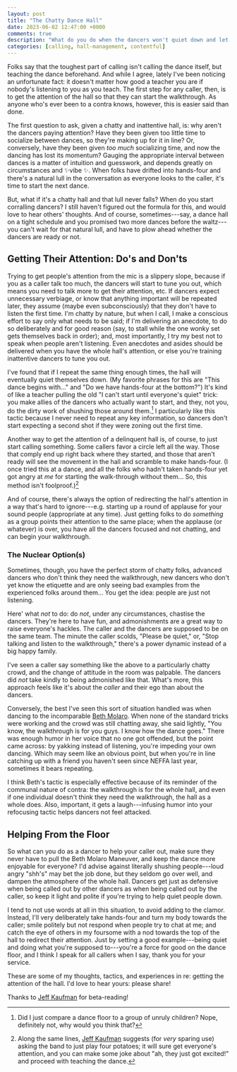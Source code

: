 ```yaml
---
layout: post
title: "The Chatty Dance Hall"
date: 2023-06-02 12:47:00 +0000
comments: true
description: "What do you do when the dancers won't quiet down and let you teach?"
categories: [calling, hall-management, contentful]
---
```

Folks say that the toughest part of calling isn't calling the dance itself, but teaching the dance beforehand. And while I agree, lately I've been noticing an unfortunate fact: it doesn't matter how good a teacher you are if nobody's listening to you as you teach. The first step for any caller, then, is to get the attention of the hall so that they can start the walkthrough. As anyone who's ever been to a contra knows, however, this is easier said than done.

The first question to ask, given a chatty and inattentive hall, is: why aren't the dancers paying attention? Have they been given too little time to socialize between dances, so they're making up for it in line? Or, conversely, have they been given _too much_ socializing time, and now the dancing has lost its momentum? Gauging the appropriate interval between dances is a matter of intuition and guesswork, and depends greatly on circumstances and ✨vibe ✨. When folks have drifted into hands-four and there's a natural lull in the conversation as everyone looks to the caller, it's time to start the next dance.

But, what if it's a chatty hall and that lull never falls?<!--more--> When do you start corralling dancers? I still haven't figured out the formula for this, and would love to hear others' thoughts. And of course, sometimes---say, a dance hall on a tight schedule and you promised two more dances before the waltz---you can't wait for that natural lull, and have to plow ahead whether the dancers are ready or not.

## Getting Their Attention: Do's and Don'ts

Trying to get people's attention from the mic is a slippery slope, because if you as a caller talk too much, the dancers will start to tune you out, which means you need to talk more to get their attention, etc. If dancers expect unnecessary verbiage, or know that anything important will be repeated later, they assume (maybe even subconsciously) that they don't have to listen the first time. I'm chatty by nature, but when I call, I make a conscious effort to say only what needs to be said; if I'm delivering an anecdote, to do so deliberately and for good reason (say, to stall while the one wonky set gets themselves back in order); and, most importantly, I try my best not to speak when people aren't listening. Even anecdotes and asides should be delivered when you have the whole hall's attention, or else you're training inattentive dancers to tune you out.

I've found that if I repeat the same thing enough times, the hall will eventually quiet themselves down. (My favorite phrases for this are "This dance begins with…" and "Do we have hands-four at the bottom?") It's kind of like a teacher pulling the old "I can't start until everyone's quiet" trick: you make allies of the dancers who actually want to start, and they, not you, do the dirty work of shushing those around them.[^1] I particularly like this tactic because I never need to repeat any key information, so dancers don't start expecting a second shot if they were zoning out the first time.

Another way to get the attention of a delinquent hall is, of course, to just start calling something. Some callers favor a circle left all the way. Those that comply end up right back where they started, and those that aren't ready will see the movement in the hall and scramble to make hands-four. (I once tried this at a dance, and all the folks who hadn't taken hands-four yet got angry at _me_ for starting the walk-through without them... So, this method isn't foolproof.)[^2]

And of course, there's always the option of redirecting the hall's attention in a way that's hard to ignore---e.g. starting up a round of applause for your sound people (appropriate at any time). Just getting folks to do _something_ as a group points their attention to the same place; when the applause (or whatever) is over, you have all the dancers focused and not chatting, and can begin your walkthrough.

### The Nuclear Option(s)

Sometimes, though, you have the perfect storm of chatty folks, advanced dancers who don't think they need the walkthrough, new dancers who don't yet know the etiquette and are only seeing bad examples from the experienced folks around them... You get the idea: people are just not listening.

Here' what _not_ to do: do _not_, under any circumstances, chastise the dancers. They're here to have fun, and admonishments are a great way to raise everyone's hackles. The caller and the dancers are supposed to be on the same team. The minute the caller scolds, "Please be quiet," or, "Stop talking and listen to the walkthrough," there's a power dynamic instead of a big happy family.

I've seen a caller say something like the above to a particularly chatty crowd, and the change of attitude in the room was palpable. The dancers did _not_ take kindly to being admonished like that. What's more, this approach feels like it's about the _caller_ and their ego than about the dancers.

Conversely, the best I've seen this sort of situation handled was when dancing to the incomparable [Beth Molaro](//www.bethmolaro.com/). When none of the standard tricks were working and the crowd was still chatting away, she said lightly, "You know, the walkthrough is for you guys. I know how the dance goes." There was enough humor in her voice that no one got offended, but the point came across: by yakking instead of listening, you're impeding your own dancing. Which may seem like an obvious point, but when you're in line catching up with a friend you haven't seen since NEFFA last year, sometimes it bears repeating.

I think Beth's tactic is especially effective because of its reminder of the communal nature of contra: the walkthrough is for the whole hall, and even if one individual doesn't think they need the walkthrough, the hall as a whole does. Also, important, it gets a laugh---infusing humor into your refocusing tactic helps dancers not feel attacked.


## Helping From the Floor

So what can you do as a dancer to help your caller out, make sure they never have to pull the Beth Molaro Maneuver, and keep the dance more enjoyable for everyone? I'd advise against literally shushing people---loud angry "shh's" may bet the job done, but they seldom go over well, and dampen the atmosphere of the whole hall. Dancers get just as defensive when being called out by other dancers as when being called out by the caller, so keep it light and polite if you're trying to help quiet people down.

I tend to not use words at all in this situation, to avoid adding to the clamor. Instead, I'll very deliberately take hands-four and turn my body towards the caller; smile politely but not respond when people try to chat at me; and catch the eye of others in my foursome with a nod towards the top of the hall to redirect their attention. Just by setting a good example---being quiet and doing what you're supposed to---you're a force for good on the dance floor, and I think I speak for all callers when I say, thank you for your service.

These are some of my thoughts, tactics, and experiences in re: getting the attention of the hall. I'd love to hear yours: please share!


<div class="credit">Thanks to <a href="//www.jefftk.com/" target="_blank">Jeff Kaufman</a> for beta-reading!</div>

[^1]:  Did I just compare a dance floor to a group of unruly children? Nope, definitely not, why would you think that?

[^2]:  Along the same lines, [Jeff Kaufman](//www.jefftk.com/) suggests (for _very_ sparing use) asking the band to just play four potatoes; it will sure get everyone's attention, and you can make some joke about "ah, they just got excited!" and proceed with teaching the dance.
